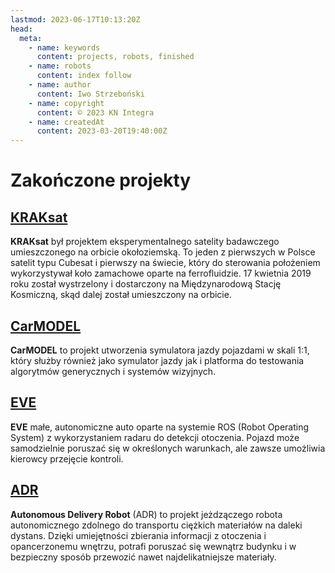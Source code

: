 ```yaml
---
lastmod: 2023-06-17T10:13:20Z
head:
  meta:
    - name: keywords
      content: projects, robots, finished
    - name: robots
      content: index follow
    - name: author
      content: Iwo Strzeboński
    - name: copyright
      content: © 2023 KN Integra
    - name: createdAt
      content: 2023-03-20T19:40:00Z
---
```


# Zakończone projekty

## [KRAKsat](/blog/projects/finished/kraksat)
**KRAKsat** był projektem eksperymentalnego satelity badawczego umieszczonego  na orbicie okołoziemską. To jeden z pierwszych w Polsce satelit typu Cubesat i pierwszy na świecie, który do sterowania położeniem wykorzystywał koło zamachowe oparte na ferrofluidzie. 17 kwietnia 2019 roku został wystrzelony i dostarczony na Międzynarodową Stację Kosmiczną, skąd dalej został umieszczony na orbicie.

## [CarMODEL](/blog/projects/finished/carmodel)
**CarMODEL** to projekt utworzenia symulatora jazdy pojazdami w skali 1:1, który służby również jako symulator jazdy jak i platforma do testowania algorytmów generycznych i systemów wizyjnych.

## [EVE](/blog/projects/finished/eve)
**EVE** małe, autonomiczne auto oparte na systemie ROS (Robot Operating System) z wykorzystaniem radaru do detekcji otoczenia. Pojazd może samodzielnie poruszać się w określonych warunkach, ale zawsze umożliwia kierowcy przejęcie kontroli.

## [ADR](/blog/projects/finished/adr)
**Autonomous Delivery Robot** (ADR) to projekt jeżdzączego robota autonomicznego zdolnego do transportu ciężkich materiałów na daleki dystans. Dzięki umiejętności zbierania informacji z otoczenia i opancerzonemu wnętrzu, potrafi poruszać się wewnątrz budynku i w bezpieczny sposób przewozić nawet najdelikatniejsze materiały.
